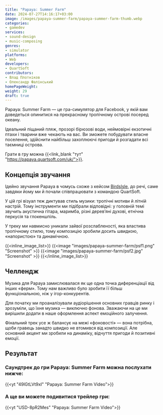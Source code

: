 ```yaml
---
title: "Papaya: Summer Farm"
date: 2024-07-27T14:16:17+03:00
image: /images/papaya-summer-farm/papaya-summer-farm-thumb.webp
categories:
- gamedev
services:
- sound-design
- music-composing
genres:
- simulator
platforms:
- Web
developers:
- QuartSoft
contributors:
- Влад Плотніков
- Олександр Фалінський
homePageWeight:
weight: 29
draft: true
---
```


Papaya: Summer Farm — це гра-симулятор для Facebook, у якій вам доведеться опинитися на прекрасному тропічному острові посеред океану.

Ідеальний піщаний пляж, прозорі бірюзові води, неймовірні екзотичні птахи і тварини вже чекають на вас. Ви зможете побудувати власне поселення, здійснити найбільш захоплюючі пригоди й розгадати всі таємниці острова.

Грати в гру можна {{<link_blank "тут" "https://papaya.quartsoft.com/uk/">}}.

## Концепція звучання

Ідейно звучання Papaya в чомусь схоже з кейсом [BirdsIsle](works/birdsisle), до речі, саме завдяки йому ми й почали співпрацювати з командою QuartSoft.

У цій грі візуал теж диктував стиль музики: тропічні мотиви й літній настрій. Тому інструменти ми підібрали відповідні: у головній темі звучить акустична гітара, маримба, різні дерев’яні духові, етнічна перкусія та глокеншпіль.

У треку ми навмисно уникали зайвої розслабленості, яка властива тропічному стилю, тому композицію зробили досить швидкою, «напористою» та динамічною.

{{<inline_image_list>}}
{{<image "images/papaya-summer-farm/psf1.png" "Screenshot" >}}
{{<image "images/papaya-summer-farm/psf2.jpg" "Screenshot" >}}
{{</inline_image_list>}}

## Челлендж

Музика для Papaya замислювалася як ще одна точка диференціації від інших «ферм». Тому нам важливо було зробити її більш функціональною, ніж у ігор-конкурентів.

Для початку ми проаналізували аудіорішення основних гравців ринку і зрозуміли, що їхня музика — виключно фонова. Зважаючи на це ми вирішили додати в наше оформлення аспект емоційного залучення.

Фінальний трек усе ж балансує на межі «фоновості» — вона потрібна, щоби гравець занадто швидко не втомився від композиції. Але основний акцент ми зробили на динаміку, відчуття пригоди й позитивні емоції.

## Результат

### Саундтрек до гри Papaya: Summer Farm можна послухати нижче:

{{<yt "49lGtLVt9xI" "Papaya: Summer Farm Video">}}

### А ще ви можете подивитися трейлер гри:

{{<yt "USD-8pR2Mes" "Papaya: Summer Farm Video">}}